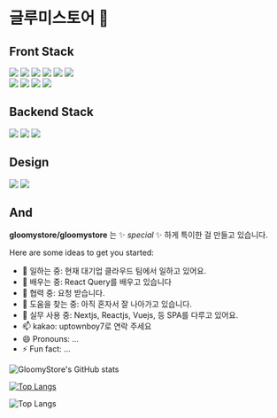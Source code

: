 # 글루미스토어 👋

## Front Stack
<span>
<img src="https://img.shields.io/badge/-TypeScript-%233178C6?style=for-the-badge&logo=TypeScript&logoColor=white">
<img src="https://img.shields.io/badge/-JavaScript-%23F7DF1E?style=for-the-badge&logo=JavaScript&logoColor=black">
<img src="https://img.shields.io/badge/-Next.js-%23000000?style=for-the-badge&logo=Next.js&logoColor=#FFFFFF">
<img src="https://img.shields.io/badge/-React-%2323272F?style=for-the-badge&logo=React&logoColor=61DAFB">
<img src="https://img.shields.io/badge/-Redux-%23764ABC?style=for-the-badge&logo=Redux&logoColor=white">
<img src="https://img.shields.io/badge/vue.js-4FC08D?style=for-the-badge&logo=vue.js&logoColor=white"> 
<br>
<img src="https://img.shields.io/badge/-HTML-%23E34F26?style=for-the-badge&logo=HTML5&logoColor=white">
<img src="https://img.shields.io/badge/-CSS-%231572B6?style=for-the-badge&logo=CSS3&logoColor=white">
<img src="https://img.shields.io/badge/-Sass-%23CC6699?style=for-the-badge&logo=Sass&logoColor=white">
<img src="https://img.shields.io/badge/-Webpack-%238DD6F9?style=for-the-badge&logo=Webpack&logoColor=white">
</span>

## Backend Stack
<span>
<img src="https://img.shields.io/badge/node.js-339933?style=for-the-badge&logo=Node.js&logoColor=white">
<img src="https://img.shields.io/badge/express-000000?style=for-the-badge&logo=express&logoColor=white">
<img src="https://img.shields.io/badge/-Mongodb-%23001E2B?style=for-the-badge&logo=Mongodb&logoColor=#47A248">
</span>

## Design
<span>
<img src="https://img.shields.io/badge/-Adobe-%23FF0000?style=for-the-badge&logo=Adobe&logoColor=white">
<img src="https://img.shields.io/badge/-Figma-%23222222?style=for-the-badge&logo=Figma&logoColor=white">
</span>

## And
**gloomystore/gloomystore** 는 ✨ _special_ ✨ 하게 특이한 걸 만들고 있습니다.

Here are some ideas to get you started:

- 🔭 일하는 중: 현재 대기업 클라우드 팀에서 일하고 있어요.
- 🌱 배우는 중: React Query를 배우고 있습니다
- 👯 협력 중: 요청 받습니다.
- 🤔 도움을 찾는 중: 아직 혼자서 잘 나아가고 있습니다.
- 💬 실무 사용 중: Nextjs, Reactjs, Vuejs, 등 SPA를 다루고 있어요.
- 📫 kakao: uptownboy7로 연락 주세요
- 😄 Pronouns: ...
- ⚡ Fun fact: ...

![GloomyStore's GitHub stats](https://github-readme-stats.vercel.app/api?username=gloomystore&show_icons=true&theme=radical)

[![Top Langs](https://github-readme-stats.vercel.app/api/top-langs/?username=gloomystore&theme=dark)](https://github.com/anuraghazra/github-readme-stats)

![Top Langs](https://github-readme-stats.vercel.app/api/top-langs/?username=gloomystore&layout=compact&theme=dark)

<!-- [![Top Langs](https://github-readme-stats.vercel.app/api/top-langs/?username=gloomystore&layout=pie&theme=dark)](https://github.com/anuraghazra/github-readme-stats) -->

